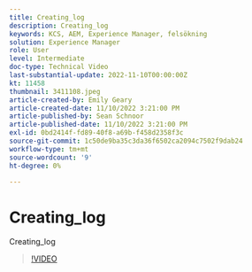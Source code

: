 ```yaml
---
title: Creating_log
description: Creating_log
keywords: KCS, AEM, Experience Manager, felsökning
solution: Experience Manager
role: User
level: Intermediate
doc-type: Technical Video
last-substantial-update: 2022-11-10T00:00:00Z
kt: 11458
thumbnail: 3411108.jpeg
article-created-by: Emily Geary
article-created-date: 11/10/2022 3:21:00 PM
article-published-by: Sean Schnoor
article-published-date: 11/10/2022 3:21:00 PM
exl-id: 0bd2414f-fd89-40f8-a69b-f458d2358f3c
source-git-commit: 1c50de9ba35c3da36f6502ca2094c7502f9dab24
workflow-type: tm+mt
source-wordcount: '9'
ht-degree: 0%

---
```


# Creating_log

Creating_log

>[!VIDEO](https://video.tv.adobe.com/v/3411108/?quality=12&learn=on)
